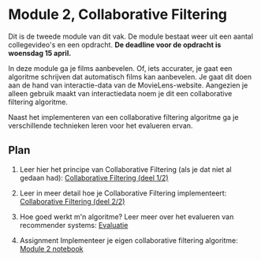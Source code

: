 # Module 2, Collaborative Filtering

Dit is de tweede module van dit vak. De module bestaat weer uit een aantal collegevideo's en een opdracht. **De deadline voor de opdracht is woensdag 15 april.**

In deze module ga je films aanbevelen. Of, iets accurater, je gaat een algoritme schrijven dat automatisch films kan aanbevelen. Je gaat dit doen aan de hand van interactie-data van de MovieLens-website. Aangezien je alleen gebruik maakt van interactiedata noem je dit een collaborative filtering algoritme.

Naast het implementeren van een collaborative filtering algoritme ga je verschillende technieken leren voor het evalueren ervan.

## Plan

1. Leer hier het principe van Collaborative Filtering (als je dat niet al gedaan had): [Collaborative Filtering (deel 1/2)](/lectures/collaborative-filtering-1)

2. Leer in meer detail hoe je Collaborative Filtering implementeert: [Collaborative Filtering (deel 2/2)](/lectures/collaborative-filtering-2)

3. Hoe goed werkt m'n algoritme? Leer meer over het evalueren van recommender systems: [Evaluatie](/lectures/evaluatie)

3. <span class="badge badge-primary">Assignment</span> Implementeer je eigen collaborative filtering algoritme: [Module 2 notebook](/collaborative-filtering/assignment)

